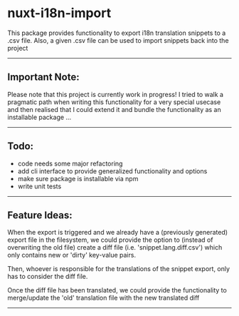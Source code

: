 # nuxt-i18n-import
This package provides functionality to export i18n translation snippets to a .csv file. Also, a given .csv file can be used to import snippets back into the project

---

## Important Note:
Please note that this project is currently work in progress! I tried to walk a pragmatic path when writing this functionality for a very special usecase and then realised that I could extend it and bundle the functionality as an installable package ...

---

## Todo:
- code needs some major refactoring
- add cli interface to provide generalized functionality and options
- make sure package is installable via npm
- write unit tests

---

## Feature Ideas:

When the export is triggered and we already have a (previously generated) export file
in the filesystem, we could provide the option to (instead of overwriting the old file) create a
diff file (i.e. 'snippet.lang.diff.csv') which only contains new or 'dirty' key-value pairs.

Then, whoever is responsible for the translations of the snippet export, only has to consider
the diff file.

Once the diff file has been translated, we could provide the functionality
to merge/update the 'old' translation file with the new translated diff

---

